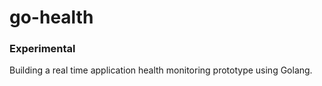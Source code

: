 # go-health

### Experimental

Building a real time application health monitoring prototype using Golang.
